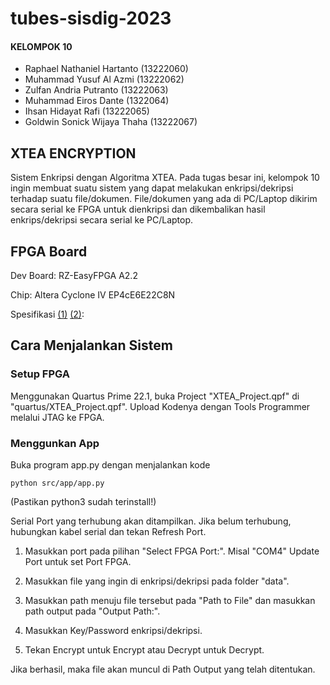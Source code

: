 # tubes-sisdig-2023

#### KELOMPOK 10
- Raphael Nathaniel Hartanto (13222060)
- Muhammad Yusuf Al Azmi (13222062)
- Zulfan Andria Putranto (13222063)
- Muhammad Eiros Dante (1322064)
- Ihsan Hidayat Rafi (13222065)
- Goldwin Sonick Wijaya Thaha (13222067)

## XTEA ENCRYPTION
Sistem Enkripsi dengan Algoritma XTEA. Pada tugas besar ini, kelompok 10 ingin membuat suatu sistem yang dapat melakukan enkripsi/dekripsi terhadap suatu file/dokumen. File/dokumen yang ada di PC/Laptop dikirim secara serial ke FPGA untuk dienkripsi dan dikembalikan hasil enkrips/dekripsi secara serial ke PC/Laptop.


## FPGA Board
Dev Board: RZ-EasyFPGA A2.2

Chip: Altera Cyclone IV EP4cE6E22C8N

Spesifikasi 
[(1)](https://pdf1.alldatasheet.com/datasheet-pdf/view/508700/ALTERA/EP4CE6E22C8N.html)
[(2)](https://makerselectronics.com/product/rz-easy-fpga-a2-2-development-board):

## Cara Menjalankan Sistem

### Setup FPGA
Menggunakan Quartus Prime 22.1, buka Project "XTEA_Project.qpf" di "quartus/XTEA_Project.qpf".
Upload Kodenya dengan Tools Programmer melalui JTAG ke FPGA.

### Menggunkan App
Buka program app.py dengan menjalankan kode
```
python src/app/app.py
```
(Pastikan python3 sudah terinstall!)

Serial Port yang terhubung akan ditampilkan. Jika belum terhubung, hubungkan kabel serial dan tekan Refresh Port.

1. Masukkan port pada pilihan "Select FPGA Port:". Misal "COM4"
Update Port untuk set Port FPGA.

2. Masukkan file yang ingin di enkripsi/dekripsi pada folder "data".

3. Masukkan path menuju file tersebut pada "Path to File" dan masukkan path output pada "Output Path:".

4. Masukkan Key/Password enkripsi/dekripsi.

5. Tekan Encrypt untuk Encrypt atau Decrypt untuk Decrypt.

Jika berhasil, maka file akan muncul di Path Output yang telah ditentukan.
